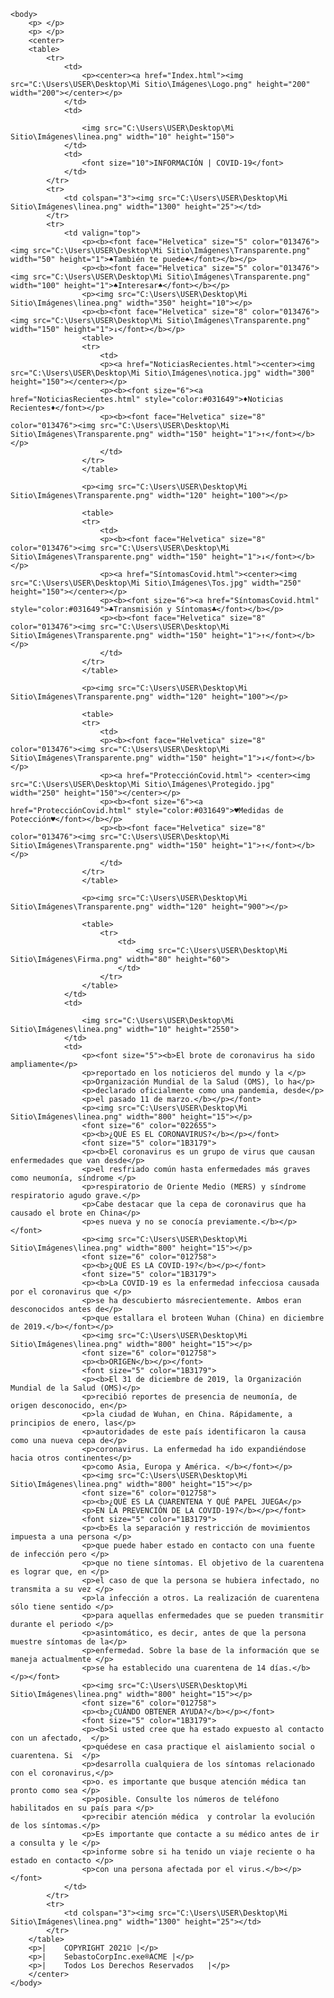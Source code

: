 <!DOCTYPE html>
<html>
	<head>
		<title>InfoCovid-19</title>
		<link rel="icon" type="image/jpg" href="C:\Users\USER\Desktop\Mi Sitio\Imágenes\Logo.png">
		<link rel="stylesheet" type="text/css" href="stilos.css">
		<STYLE>A {text-decoration: none;} </STYLE>
	</head>

	<body>
		<p> </p>
		<p> </p>
		<center>
		<table>
			<tr>
				<td>
					<p><center><a href="Index.html"><img src="C:\Users\USER\Desktop\Mi Sitio\Imágenes\Logo.png" height="200" width="200"></center></p>
				</td>
				<td>

					<img src="C:\Users\USER\Desktop\Mi Sitio\Imágenes\linea.png" width="10" height="150">
				</td>
				<td>
					<font size="10">INFORMACIÓN | COVID-19</font>
				</td>
			</tr>
			<tr>
				<td colspan="3"><img src="C:\Users\USER\Desktop\Mi Sitio\Imágenes\linea.png" width="1300" height="25"></td>
			</tr>
			<tr>
				<td valign="top">
					<p><b><font face="Helvetica" size="5" color="013476"><img src="C:\Users\USER\Desktop\Mi Sitio\Imágenes\Transparente.png" width="50" height="1">♠También te puede♠</font></b></p>
					<p><b><font face="Helvetica" size="5" color="013476"><img src="C:\Users\USER\Desktop\Mi Sitio\Imágenes\Transparente.png" width="100" height="1">♠Interesar♠</font></b></p>
					<p><img src="C:\Users\USER\Desktop\Mi Sitio\Imágenes\linea.png" width="350" height="10"></p>
					<p><b><font face="Helvetica" size="8" color="013476"><img src="C:\Users\USER\Desktop\Mi Sitio\Imágenes\Transparente.png" width="150" height="1">↓</font></b></p>
					<table>
					<tr>
						<td>
						<p><a href="NoticiasRecientes.html"><center><img src="C:\Users\USER\Desktop\Mi Sitio\Imágenes\notica.jpg" width="300" height="150"></center></p>
						<p><b><font size="6"><a href="NoticiasRecientes.html" style="color:#031649">♦Noticias Recientes♦</font></p>
						<p><b><font face="Helvetica" size="8" color="013476"><img src="C:\Users\USER\Desktop\Mi Sitio\Imágenes\Transparente.png" width="150" height="1">↑</font></b></p>
						</td>
					</tr>
					</table>

					<p><img src="C:\Users\USER\Desktop\Mi Sitio\Imágenes\Transparente.png" width="120" height="100"></p>

					<table>
					<tr>
						<td>
						<p><b><font face="Helvetica" size="8" color="013476"><img src="C:\Users\USER\Desktop\Mi Sitio\Imágenes\Transparente.png" width="150" height="1">↓</font></b></p>
						<p><a href="SíntomasCovid.html"><center><img src="C:\Users\USER\Desktop\Mi Sitio\Imágenes\Tos.jpg" width="250" height="150"></center></p>
						<p><b><font size="6"><a href="SíntomasCovid.html" style="color:#031649">♣Transmisión y Síntomas♣</font></b></p>
						<p><b><font face="Helvetica" size="8" color="013476"><img src="C:\Users\USER\Desktop\Mi Sitio\Imágenes\Transparente.png" width="150" height="1">↑</font></b></p>
						</td>
					</tr>
					</table>

					<p><img src="C:\Users\USER\Desktop\Mi Sitio\Imágenes\Transparente.png" width="120" height="100"></p>

					<table>
					<tr>
						<td>
						<p><b><font face="Helvetica" size="8" color="013476"><img src="C:\Users\USER\Desktop\Mi Sitio\Imágenes\Transparente.png" width="150" height="1">↓</font></b></p>
						<p><a href="ProtecciónCovid.html"> <center><img src="C:\Users\USER\Desktop\Mi Sitio\Imágenes\Protegido.jpg" width="250" height="150"></center></p>
						<p><b><font size="6"><a href="ProtecciónCovid.html" style="color:#031649">♥Medidas de Potección♥</font></b></p>
						<p><b><font face="Helvetica" size="8" color="013476"><img src="C:\Users\USER\Desktop\Mi Sitio\Imágenes\Transparente.png" width="150" height="1">↑</font></b></p>
						</td>
					</tr>
					</table>
					
					<p><img src="C:\Users\USER\Desktop\Mi Sitio\Imágenes\Transparente.png" width="120" height="900"></p>

					<table>
						<tr>
							<td>
								<img src="C:\Users\USER\Desktop\Mi Sitio\Imágenes\Firma.png" width="80" height="60">
							</td>
						</tr>
					</table>
				</td>	
				<td>

					<img src="C:\Users\USER\Desktop\Mi Sitio\Imágenes\linea.png" width="10" height="2550">
				</td>
				<td>
					<p><font size="5"><b>El brote de coronavirus ha sido ampliamente</p>
					<p>reportado en los noticieros del mundo y la </p>
					<p>Organización Mundial de la Salud (OMS), lo ha</p>
					<p>declarado oficialmente como una pandemia, desde</p>
					<p>el pasado 11 de marzo.</b></p></font>
					<p><img src="C:\Users\USER\Desktop\Mi Sitio\Imágenes\linea.png" width="800" height="15"></p>
					<font size="6" color="022655"> 
					<p><b>¿QUÉ ES EL CORONAVIRUS?</b></p></font>
					<font size="5" color="1B3179"> 
					<p><b>El coronavirus es un grupo de virus que causan enfermedades que van desde</p>
					<p>el resfriado común hasta enfermedades más graves como neumonía, síndrome </p>
					<p>respiratorio de Oriente Medio (MERS) y síndrome respiratorio agudo grave.</p>
					<p>Cabe destacar que la cepa de coronavirus que ha causado el brote en China</p>
					<p>es nueva y no se conocía previamente.</b></p></font>
					<p><img src="C:\Users\USER\Desktop\Mi Sitio\Imágenes\linea.png" width="800" height="15"></p>
					<font size="6" color="012758">
					<p><b>¿QUÉ ES LA COVID-19?</b></p></font>
					<font size="5" color="1B3179"> 
					<p><b>La COVID-19 es la enfermedad infecciosa causada por el coronavirus que </p>
					<p>se ha descubierto másrecientemente. Ambos eran desconocidos antes de</p>
					<p>que estallara el broteen Wuhan (China) en diciembre de 2019.</b></font></p>
					<p><img src="C:\Users\USER\Desktop\Mi Sitio\Imágenes\linea.png" width="800" height="15"></p>
					<font size="6" color="012758">
					<p><b>ORIGEN</b></p></font>
					<font size="5" color="1B3179"> 
					<p><b>El 31 de diciembre de 2019, la Organización Mundial de la Salud (OMS)</p>
					<p>recibió reportes de presencia de neumonía, de origen desconocido, en</p>
					<p>la ciudad de Wuhan, en China. Rápidamente, a principios de enero, las</p>
					<p>autoridades de este país identificaron la causa como una nueva cepa de</p>
					<p>coronavirus. La enfermedad ha ido expandiéndose hacia otros continentes</p>
					<p>como Asia, Europa y América. </b></font></p>
					<p><img src="C:\Users\USER\Desktop\Mi Sitio\Imágenes\linea.png" width="800" height="15"></p>
					<font size="6" color="012758">
					<p><b>¿QUÉ ES LA CUARENTENA Y QUÉ PAPEL JUEGA</p>
					<p>EN LA PREVENCIÓN DE LA COVID-19?</b></p></font>
					<font size="5" color="1B3179"> 
					<p><b>Es la separación y restricción de movimientos impuesta a una persona </p>
					<p>que puede haber estado en contacto con una fuente de infección pero </p>
					<p>que no tiene síntomas. El objetivo de la cuarentena es lograr que, en </p>
					<p>el caso de que la persona se hubiera infectado, no transmita a su vez </p>
					<p>la infección a otros. La realización de cuarentena sólo tiene sentido </p>
					<p>para aquellas enfermedades que se pueden transmitir durante el periodo </p>
					<p>asintomático, es decir, antes de que la persona muestre síntomas de la</p>
					<p>enfermedad. Sobre la base de la información que se maneja actualmente </p>
					<p>se ha establecido una cuarentena de 14 días.</b></p></font>
					<p><img src="C:\Users\USER\Desktop\Mi Sitio\Imágenes\linea.png" width="800" height="15"></p>
					<font size="6" color="012758">
					<p><b>¿CUÁNDO OBTENER AYUDA?</b></p></font>
					<font size="5" color="1B3179"> 
					<p><b>Si usted cree que ha estado expuesto al contacto con un afectado,  </p>
					<p>quédese en casa practique el aislamiento social o cuarentena. Si  </p>
					<p>desarrolla cualquiera de los síntomas relacionado con el coronavirus,</p> 
					<p>o. es importante que busque atención médica tan pronto como sea </p>
					<p>posible. Consulte los números de teléfono habilitados en su país para </p>
					<p>recibir atención médica  y controlar la evolución de los síntomas.</p>
					<p>Es importante que contacte a su médico antes de ir a consulta y le </p>
					<p>informe sobre si ha tenido un viaje reciente o ha estado en contacto </p>
					<p>con una persona afectada por el virus.</b></p></font>
				</td>
			</tr>
			<tr>
				<td colspan="3"><img src="C:\Users\USER\Desktop\Mi Sitio\Imágenes\linea.png" width="1300" height="25"></td>
			</tr>
		</table>
		<p>|	COPYRIGHT 2021©	|</p>
		<p>|	SebastoCorpInc.exe®ACME	|</p>
		<p>|	Todos Los Derechos Reservados	|</p>
		</center>
	</body>
</html>
